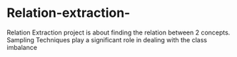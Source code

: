 # Relation-extraction-
Relation Extraction project is about finding the relation between 2 concepts.  Sampling Techniques play a significant role in dealing with the class imbalance
